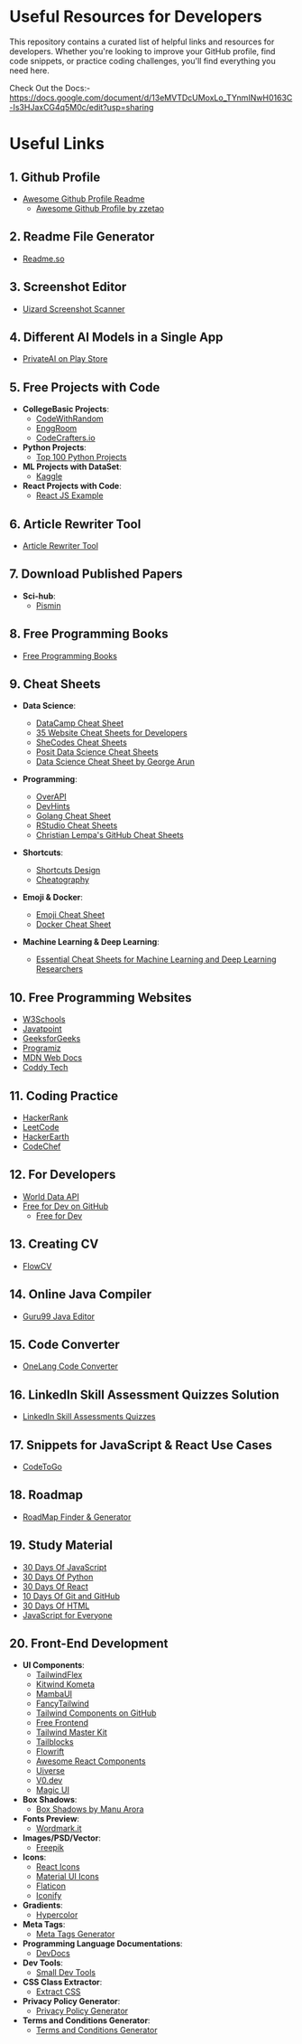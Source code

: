 # Useful Resources for Developers

This repository contains a curated list of helpful links and resources for developers. Whether you're looking to improve your GitHub profile, find code snippets, or practice coding challenges, you'll find everything you need here.

Check Out the Docs:- https://docs.google.com/document/d/13eMVTDcUMoxLo_TYnmINwH0163C-Is3HJaxCG4q5M0c/edit?usp=sharing

# Useful Links

## 1. Github Profile
  - [Awesome Github Profile Readme](https://github.com/abhisheknaiidu/awesome-github-profile-readme)
    - [Awesome Github Profile by zzetao](https://zzetao.github.io/awesome-github-profile/)

## 2. Readme File Generator
  - [Readme.so](https://readme.so/)

## 3. Screenshot Editor
  - [Uizard Screenshot Scanner](https://uizard.io/screenshot-scanner/)

## 4. Different AI Models in a Single App
  - [PrivateAI on Play Store](https://play.google.com/store/apps/details?id=us.valkon.privateai)

## 5. Free Projects with Code
  - **CollegeBasic Projects**:
    - [CodeWithRandom](https://www.codewithrandom.com/)
    - [EnggRoom](https://www.enggroom.com/)
    - [CodeCrafters.io](https://github.com/codecrafters-io/build-your-own-x)
  - **Python Projects**:
    - [Top 100 Python Projects](https://copyassignment.com/top-100-python-projects-with-source-code/)
  - **ML Projects with DataSet**:
    - [Kaggle](https://www.kaggle.com/)
  - **React Projects with Code**:
    - [React JS Example](https://reactjsexample.com/)

## 6. Article Rewriter Tool
  - [Article Rewriter Tool](https://articlerewritertool.com/)

## 7. Download Published Papers
  - **Sci-hub**:
    - [Pismin](https://pismin.com/)

## 8. Free Programming Books
  - [Free Programming Books](https://github.com/EbookFoundation/free-programming-books/tree/main)

## 9. Cheat Sheets

  - **Data Science**:
    - [DataCamp Cheat Sheet](https://www.datacamp.com/cheat-sheet)
    - [35 Website Cheat Sheets for Developers](https://levelup.gitconnected.com/35-website-cheat-sheets-for-developers-f8da96aa84f1)
    - [SheCodes Cheat Sheets](https://cheatsheets.shecodes.io/)
    - [Posit Data Science Cheat Sheets](https://posit.co/resources/cheatsheets/)
    - [Data Science Cheat Sheet by George Arun](https://github.com/georgearun/Data-Science--Cheat-Sheet)
  
  - **Programming**:
    - [OverAPI](https://overapi.com/)
    - [DevHints](https://devhints.io/)
    - [Golang Cheat Sheet](https://kevincobain2000.github.io/golang-cheat-sheet/)
    - [RStudio Cheat Sheets](https://rstudio.github.io/cheatsheets/)
    - [Christian Lempa's GitHub Cheat Sheets](https://github.com/ChristianLempa/cheat-sheets)
  
  - **Shortcuts**:
    - [Shortcuts Design](https://shortcuts.design/)
    - [Cheatography](https://cheatography.com/)
  
  - **Emoji & Docker**:
    - [Emoji Cheat Sheet](https://github.com/ikatyang/emoji-cheat-sheet?tab=readme-ov-file#face-smiling)
    - [Docker Cheat Sheet](https://github.com/wsargent/docker-cheat-sheet?tab=readme-ov-file)
  
  - **Machine Learning & Deep Learning**:
    - [Essential Cheat Sheets for Machine Learning and Deep Learning Researchers](https://startupsventurecapital.com/essential-cheat-sheets-for-machine-learning-and-deep-learning-researchers-efb6a8ebd2e5)
  
## 10. Free Programming Websites
  - [W3Schools](https://www.w3schools.com/)
  - [Javatpoint](https://www.javatpoint.com/)
  - [GeeksforGeeks](https://www.geeksforgeeks.org/)
  - [Programiz](https://www.programiz.com/)
  - [MDN Web Docs](https://developer.mozilla.org/en-US/)
  - [Coddy Tech](https://coddy.tech/)

## 11. Coding Practice
  - [HackerRank](https://www.hackerrank.com/)
  - [LeetCode](https://leetcode.com/)
  - [HackerEarth](https://www.hackerearth.com/for-developers/)
  - [CodeChef](https://www.codechef.com/)

## 12. For Developers
  - [World Data API](https://github.com/Asabeneh/world-countries-data-api)
  - [Free for Dev on GitHub](https://github.com/jixserver/free-for-dev)
    - [Free for Dev](https://free-for.dev/#/)

## 13. Creating CV
  - [FlowCV](https://flowcv.com/dashboard)

## 14. Online Java Compiler
  - [Guru99 Java Editor](https://www.guru99.com/try-java-editor.html)

## 15. Code Converter
  - [OneLang Code Converter](https://ide.onelang.io/)

## 16. LinkedIn Skill Assessment Quizzes Solution
  - [LinkedIn Skill Assessments Quizzes](https://github.com/Ebazhanov/linkedin-skill-assessments-quizzes)

## 17. Snippets for JavaScript & React Use Cases
  - [CodeToGo](https://codetogo.io/)

## 18. Roadmap
  - [RoadMap Finder & Generator](https://roadmap.sh/)

## 19. Study Material
  - [30 Days Of JavaScript](https://github.com/Asabeneh/30-Days-Of-JavaScript)
  - [30 Days Of Python](https://github.com/Asabeneh/30-Days-Of-Python)
  - [30 Days Of React](https://github.com/Asabeneh/30-Days-Of-React)
  - [10 Days Of Git and GitHub](https://github.com/Asabeneh/10-days-of-git-and-github)
  - [30 Days Of HTML](https://github.com/Asabeneh/30-Days-Of-HTML)
  - [JavaScript for Everyone](https://github.com/Asabeneh/JavaScript-for-Everyone)

## 20. Front-End Development
  - **UI Components**:
    - [TailwindFlex](https://tailwindflex.com/)
    - [Kitwind Kometa](https://kitwind.io/products/kometa/components)
    - [MambaUI](https://mambaui.com/components)
    - [FancyTailwind](https://fancytailwind.com/)
    - [Tailwind Components on GitHub](https://github.com/unlight/tailwind-components)
    - [Free Frontend](https://freefrontend.com/)
    - [Tailwind Master Kit](https://www.tailwindmasterkit.com/components)
    - [Tailblocks](https://tailblocks.cc/)
    - [Flowrift](https://flowrift.com/c/banner)
    - [Awesome React Components](https://github.com/brillout/awesome-react-components)
    - [Uiverse](https://uiverse.io/)
    - [V0.dev](https://v0.dev/)
    - [Magic UI](https://magicui.design/)
  - **Box Shadows**:
    - [Box Shadows by Manu Arora](https://manuarora.in/boxshadows)
  - **Fonts Preview**:
    - [Wordmark.it](https://wordmark.it/)
  - **Images/PSD/Vector**:
    - [Freepik](https://www.freepik.com/)
  - **Icons**:
    - [React Icons](https://react-icons.github.io/react-icons/)
    - [Material UI Icons](https://mui.com/material-ui/material-icons/)
    - [Flaticon](https://www.flaticon.com/)
    - [Iconify](https://icon-sets.iconify.design/)
  - **Gradients**:
    - [Hypercolor](https://hypercolor.dev/)
  - **Meta Tags**:
    - [Meta Tags Generator](https://metatags.io/)
  - **Programming Language Documentations**:
    - [DevDocs](https://devdocs.io/)
  - **Dev Tools**:
    - [Small Dev Tools](https://smalldev.tools/)
  - **CSS Class Extractor**:
    - [Extract CSS](http://extractcss.com/)
  - **Privacy Policy Generator**:
    - [Privacy Policy Generator](https://www.privacypolicyonline.com/)
  - **Terms and Conditions Generator**:
    - [Terms and Conditions Generator](https://www.termsandconditionsgenerator.com/)
